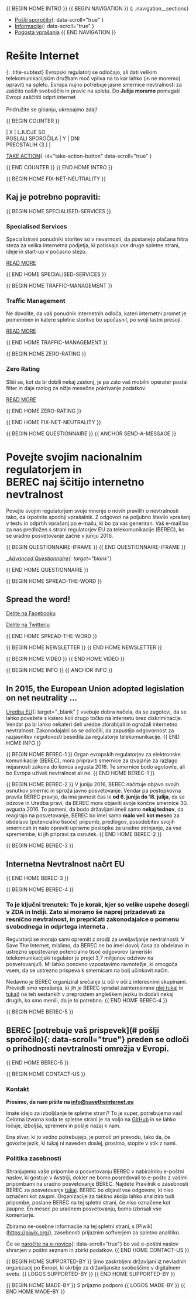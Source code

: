 {{ BEGIN HOME INTRO }}
{{ BEGIN NAVIGATION }}
{: .navigation__sections}
- [Pošlji sporočilo](#send-a-message){: data-scroll="true" }
- [Informacije](#info){: data-scroll="true" }
- [Pogosta vprašanja](faq)
{{ END NAVIGATION }}

# Rešite Internet

{: .title-subtext}
Evropski regulatorj se odločajo, ali dati velikim telekomunikacijskim družbam moč
vpliva na to kar lahko (in ne moremo) opraviti na spletu. Evropa nujno potrebuje jasne smernice nevtralnosti
za zaščito naših svoboščin in pravic na spletu. Do __Julija moramo__ pomagati Evropi zaščititi odprt internet
<br><br>
Pridružite se gibanju, ukrepajmo zdaj!

{{ BEGIN COUNTER }}

| X |   LJUDJE SO   <br>  POSLALI SPOROČILA  | Y |   DNI  <br>   PREOSTALIH {3 ]  |

[TAKE ACTION](#send-a-message){: id="take-action-button" data-scroll="true" }

{{ END COUNTER }}
{{ END HOME INTRO }}

{{ BEGIN HOME FIX-NET-NEUTRALITY }}

##  Kaj je potrebno popraviti:

{{ BEGIN HOME SPECIALISED-SERVICES }}

### Specialised Services

Specializirani ponudniki storitev so v  nevarnosti, da postanejo plačana hitra steza za velika internetna podjetja, ki potiskajo vse druge spletne strani, ideje in start-up v počasno stezo.

[READ MORE](faq/#what-are-specialised-services)

{{ END HOME SPECIALISED-SERVICES }}

{{ BEGIN HOME TRAFFIC-MANAGEMENT }}

### Traffic Management

Ne dovolite, da vaš ponudnik internetnih odloča, kateri internetni promet je pomemben in katere spletne storitve bo upočasnil, po svoji lastni presoji.

[READ MORE](faq/#what-is-traffic-management)

{{ END HOME TRAFFIC-MANAGEMENT }}

{{ BEGIN HOME ZERO-RATING }}

### Zero Rating

Sliši se, kot da bi dobili nekaj zastonj, je pa zato vaš mobilni operater postal filter in daje razlog za nižje mesečne pokrivanje podatkov.

[READ MORE](faq/#what-is-zero-rating)

{{ END HOME ZERO-RATING }}

{{ END HOME FIX-NET-NEUTRALITY }}


{{ BEGIN HOME QUESTIONNAIRE }}
{{ ANCHOR SEND-A-MESSAGE }}

# Povejte svojim nacionalnim regulatorjem in <br> BEREC naj ščitijo internetno nevtralnost

Povejte svojim regulatorjem svoje mnenje o novih pravilih o nevtralnosti tako, da izpolnite spodnji vprašalnik. Z odgovori na poljubno število vprašanj v testu in odprtih vprašanj po e-mailu, ki bo za vas generiran. Vaš e-mail bo za nas predložen s strani regulatorjev EU za telekomunikacije (BEREC), ko se uradno posvetovanje začne v juniju 2016.

{{ BEGIN QUESTIONNAIRE-IFRAME }}
{{ END QUESTIONNAIRE-IFRAME }}

__[Advanced Questionnaire](https://consultation.savetheinternet.eu/advanced/){: target="_blank"}__

{{ END HOME QUESTIONNAIRE }}

{{ BEGIN HOME SPREAD-THE-WORD }}

## Spread the word!

[Delite na Facebooku](http://www.facebook.com/sharer/sharer.php?s=100&p%5Burl%5D=http://www.savetheinternet.eu/&p%5Bimages%5D%5B0%5D=http://www.savetheinternet.eu/img/thumbnail.png&p%5Btitle%5D=Help%20Save%20the%20Internet&p%5Bsummary%5D=Your%20freedom%20online%20is%20threatened%20by%20EU%20proposals.%20The%20fight%20for%20an%20open%20Internet%20is%20happening%20right%20now%20in%20Brussels.)

[Delite na Twitterju](https://twitter.com/intent/tweet?text=Help%20save%20the%20internet.%20Tell%20your%20regulator%20to%20safeguard%20net%20neutrality.%20http%3A%2F%2Fwww.savetheinternet.eu%2F%20%23SaveTheInternet)

{{ END HOME SPREAD-THE-WORD }}

{{ BEGIN HOME NEWSLETTER }}
{{ END HOME NEWSLETTER }}

{{ BEGIN HOME VIDEO }}
{{ END HOME VIDEO }}

{{ BEGIN HOME INFO }}
{{ ANCHOR INFO }}
## In 2015, the European Union adopted  legislation on net neutrality ...

[Uredba EU](http://eur-lex.europa.eu/legal-content/EN/TXT/?uri=CELEX:32015R2120){: target="_blank" } vsebuje dobra načela, da se zagotovi, da se lahko povežete s katero koli drugo točko na internetu brez diskriminacije. Vendar pa bi lahko nekateri deli uredbe zlorabljali in ogrožali internetno nevtralnost. Zakonodajalci so se odločili, da zapustijo odgovornost za razjasnitev negotovosti besedila za regulatorje telekomunikacije.
{{ END HOME INFO }}


{{ BEGIN HOME BEREC-1 }}
Organ evropskih regulatorjev za elektronske komunikacije (BEREC), mora pripraviti smernice za izvajanje za razlago nejasnosti zakona do konca avgusta 2016. Te smernice bodo ugotovile, ali bo Evropa uživali nevtralnost ali ne.
{{ END HOME BEREC-1 }}

{{ BEGIN HOME BEREC-2 }}
V juniju 2016, BEREC načrtuje objavo svojih osnutkov smernic in sproža javno posvetovanje. Vendar pa postopkovna pravila BEREC pravijo, da ima javnost čas le __od 6. junija do 18. julija__, da se odzove in Uredba pravi, da BEREC mora objaviti svoje končne smernice 30. avgusta 2016. To pomeni, da bodo državljani imeli samo __nekaj tednov__, da reagirajo na posvetovanje, BEREC bo imel samo __malo več kot mesec__ za obdelavo (potencialno tisoče) pripomb, predlogov, posodobitev svojih smernicah in nato opraviti upravne postopke za uradno strinjanje, za vse spremembe, ki jih pripravi za osnutek.
{{ END HOME BEREC-2 }}

{{ BEGIN HOME BEREC-3 }}
## Internetna Nevtralnost načrt EU
{{ END HOME BEREC-3 }}

{{ BEGIN HOME BEREC-4 }}
### __To je ključni trenutek: To je korak, kjer so velike uspehe dosegli v ZDA in Indiji. Zato si moramo še naprej prizadevati za resnično nevtralnost, in prepričati zakonodajalce o pomenu svobodnega in odprtega interneta .__

Regulatorji se morajo sami opremiti z orodji za uveljavljanje nevtralnosti. V Save The Internet, mislimo, da BEREC ne bo imel dovolj časa za obdelavo in ustrezno upoštevanje potencialno tisoč odgovorov (ameriški telekomunikacijski regulator je prejel 3,7 milijonov odzivov na posvetovanju!). Mi lahko ponovno vzpostavimo ravnotežje, ki omogoča vsem, da se ustrezno prispeva k smernicam na bolj učinkovit način.

Nedavno je BEREC organiziral srečanje iz oči v oči z interesnimi skupinami. Prevedli smo vprašanja, ki jih je BEREC vprašal zainteresirane [glej tukaj](https://edri.org/edris-first-input-on-net-neutrality-guidelines/) in [tukaj](https://www.accessnow.org/rekindling-net-neutrality-our-meeting-with-eus-telecoms-regulators/))  na teh sestankih v preprostem angleškem jeziku in dodali nekaj drugih, ko smo menili, da je to potrebno.
{{ END HOME BEREC-4 }}

{{ BEGIN HOME BEREC-5 }}
## BEREC [potrebuje vaš prispevek](# pošlji sporočilo){: data-scroll="true"} preden se odloči o prihodnosti nevtralnosti omrežja v Evropi.
{{ END HOME BEREC-5 }}

{{ BEGIN HOME CONTACT-US }}
### Kontakt

__Prosimo, da nam pišite na [info@savetheinternet.eu](mailto:info@savetheinternet.eu)__

Imate idejo za izboljšanje te spletne strani? To je super, potrebujemo vas! Celotna izvorna koda te spletne strani je na voljo na [GitHub](https://github.com/Netzfreiheit/STI-UI) in se lahko ločuje, izboljša, spremeni in pošlje nazaj k nam.

Ena stvar, ki jo vedno potrebujejo, je pomoč pri prevodu, tako da, če govorite jezik, ki tukaj ni naveden doslej, prosimo, stopite v stik z nami.

### Politika zasebnosti

Shranjujemo vaše pripombe o posvetovanju BEREC v nabiralniku e-poštni naslov, ki gostuje v Avstriji, dokler ne bomo posredovali to e-pošto z vašimi pripombami na uradno posvetovanje BEREC. Najdete Pravilnik o zasebnosti BEREC za posvetovanje [tukaj](http://berec.europa.eu/eng/document_register/subject_matter/berec_office/download/0/4615-privacy-statement-berec-office-policy-do_0.pdf). BEREC bo objavil vse odgovore, ki niso označeni kot zaupni. Organizacije za takšno akcijo lahko analizira tudi pripombe, poslane BEREC na tej spletni strani, če niso označene kot zaupne.  En mesec po uradnem posvetovanju, bomo izbrisali vse komentarje.

Zbiramo ne-osebne informacije na tej spletni strani, s  [Piwik] (https://piwik.org/),  zasebnosti prijaznim softverjem za spletno analitiko.

Če se [naročite na e-novice](#subscribe-to-newsletter){: data-scroll="true"} bo vaš e-poštni naslov shranjen v poštni seznam in zbirki podatkov.
{{ END HOME CONTACT-US }}

{{ BEGIN HOME SUPPORTED-BY }}
Smo zaskrbljeni državljani iz nevladnih organizacij po Evropi, ki skrbijo za državljanske svoboščine v digitalnem svetu.
{{ LOGOS SUPPORTED-BY }}
{{ END HOME SUPPORTED-BY }}

{{ BEGIN HOME MADE-BY }}
S prijazno podporo
{{ LOGOS MADE-BY }}
{{ END HOME MADE-BY }}
